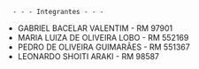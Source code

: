       - - - Integrantes - - -
- GABRIEL BACELAR VALENTIM - RM 97901
- MARIA LUIZA DE OLIVEIRA LOBO - RM 552169 
- PEDRO DE OLIVEIRA GUIMARÃES - RM 551367
- LEONARDO SHOITI ARAKI - RM 98587


   
